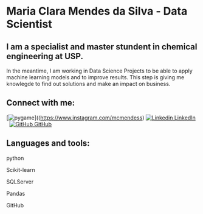 # Maria Clara Mendes da Silva - Data Scientist

## I am a specialist and master stundent in chemical engineering at USP. 

In the meantime, I am working in Data Science Projects to be able to apply machine learning models and to improve results. 
This step is giving me knowlegde to find out solutions and make an impact on business. 

## Connect with me:

[![pygame](http://img.instagram.com/p/B_LXgD0Hzgx/0.jpg)]((https://www.instagram.com/mcmendess)
[![Linkedin](https://i.stack.imgur.com/gVE0j.png) LinkedIn](https://www.linkedin.com/maria-clara-silva)
&nbsp;
[![GitHub](https://i.stack.imgur.com/tskMh.png) GitHub](https://github.com/MariaClaraMendes)

## Languages and tools:

python

Scikit-learn

SQLServer

Pandas

GitHub


